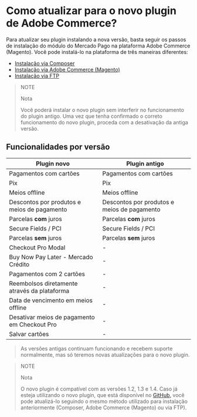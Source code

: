 # Como atualizar para o novo plugin de Adobe Commerce?

Para atualizar seu plugin instalando a nova versão, basta seguir os passos de instalação do módulo do Mercado Pago na plataforma Adobe Commerce (Magento). Você pode instalá-lo na plataforma de três maneiras diferentes:

 * [Instalação via Composer](https://www.mercadopago.com.br/developers/pt/docs/adobe-commerce/installation/composer)
 * [Instalação via Adobe Commerce (Magento)](https://www.mercadopago.com.br/developers/pt/docs/adobe-commerce/installation/magento-marketplace)
 * [Instalação via FTP](https://www.mercadopago.com.br/developers/pt/docs/adobe-commerce/installation/ftp)

> NOTE
>
> Nota
>
> Você poderá instalar o novo plugin sem interferir no funcionamento do plugin antigo. Uma vez que tenha confirmado o correto funcionamento do novo plugin, proceda com a desativação da antiga versão. 


## Funcionalidades por versão
| Plugin novo                            | Plugin antigo                         |
|----------------------------------------|--------------------------------------|
| Pagamentos com cartões                 | Pagamentos com cartões                |
| Pix                                    | Pix                                  |
| Meios offline                          | Meios offline                         |
| Descontos por produtos e meios de pagamento | Descontos por produtos e meios de pagamento |
| Parcelas **com** juros                     | Parcelas **com** juros                    |
| Secure Fields / PCI                    | Secure Fields / PCI                   |
| Parcelas **sem** juros                     | Parcelas **sem** juros                    |
| Checkout Pro Modal                          | -                                    |
| Buy Now Pay Later - Mercado Crédito      | -                                    |
| Pagamentos com 2 cartões               | -                                    |
| Reembolsos diretamente através da plataforma | -                                    |
| Data de vencimento em meios offline    | -                                    |
| Desativar meios de pagamento em Checkout Pro | -                                    |
| Salvar cartões                         | -                                    |

> As versões antigas continuam funcionando e recebem suporte normalmente, mas só teremos novas atualizações para o novo plugin.

> NOTE
>
> Nota
>
> O novo plugin é compatível com as versões 1.2, 1.3 e 1.4. Caso já esteja utilizando o novo plugin, que está disponível no [GitHub,](https://github.com/mercadopago/adb-payment) você pode atualizá-lo seguindo o mesmo método utilizado para instalação anteriormente (Composer, Adobe Commerce (Magento) ou via FTP).
